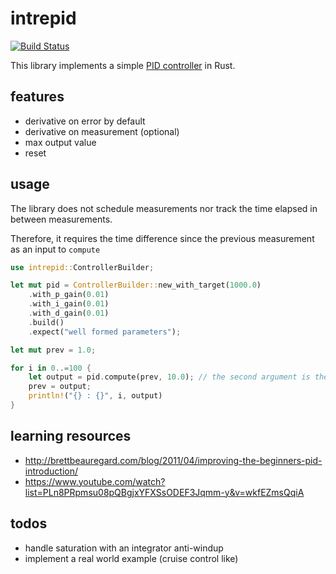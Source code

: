 # intrepid

[![Build Status](https://travis-ci.org/agourlay/intrepid.svg?branch=master)](https://travis-ci.org/agourlay/intrepid)

This library implements a simple [PID controller](https://en.wikipedia.org/wiki/PID_controller) in Rust.

## features

- derivative on error by default
- derivative on measurement (optional)
- max output value
- reset


## usage

The library does not schedule measurements nor track the time elapsed in between measurements.

Therefore, it requires the time difference since the previous measurement as an input to `compute`

```rust
use intrepid::ControllerBuilder;

let mut pid = ControllerBuilder::new_with_target(1000.0)
    .with_p_gain(0.01)
    .with_i_gain(0.01)
    .with_d_gain(0.01)
    .build()
    .expect("well formed parameters");

let mut prev = 1.0;

for i in 0..=100 {
    let output = pid.compute(prev, 10.0); // the second argument is the time elapsed between measurements
    prev = output;
    println!("{} : {}", i, output)
}
```

## learning resources

- http://brettbeauregard.com/blog/2011/04/improving-the-beginners-pid-introduction/
- https://www.youtube.com/watch?list=PLn8PRpmsu08pQBgjxYFXSsODEF3Jqmm-y&v=wkfEZmsQqiA

## todos

- handle saturation with an integrator anti-windup
- implement a real world example (cruise control like)
